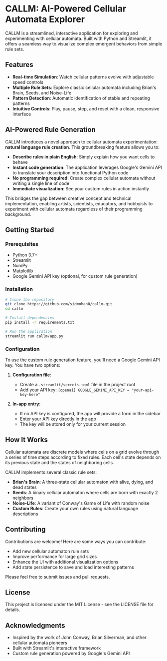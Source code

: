 # CALLM: AI-Powered Cellular Automata Explorer

CALLM is a streamlined, interactive application for exploring and experimenting with cellular automata. Built with Python and Streamlit, it offers a seamless way to visualize complex emergent behaviors from simple rule sets.

## Features

- **Real-time Simulation**: Watch cellular patterns evolve with adjustable speed controls
- **Multiple Rule Sets**: Explore classic cellular automata including Brian's Brain, Seeds, and Noise-Life
- **Pattern Detection**: Automatic identification of stable and repeating patterns
- **Intuitive Controls**: Play, pause, step, and reset with a clean, responsive interface

## AI-Powered Rule Generation

CALLM introduces a novel approach to cellular automata experimentation: **natural language rule creation**. This groundbreaking feature allows you to:

- **Describe rules in plain English**: Simply explain how you want cells to behave
- **Instant code generation**: The application leverages Google's Gemini API to translate your description into functional Python code
- **No programming required**: Create complex cellular automata without writing a single line of code
- **Immediate visualization**: See your custom rules in action instantly

This bridges the gap between creative concept and technical implementation, enabling artists, scientists, educators, and hobbyists to experiment with cellular automata regardless of their programming background.

## Getting Started

### Prerequisites

- Python 3.7+
- Streamlit
- NumPy
- Matplotlib
- Google Gemini API key (optional, for custom rule generation)

### Installation

```bash
# Clone the repository
git clone https://github.com/sidmohan0/callm.git
cd callm

# Install dependencies
pip install -r requirements.txt

# Run the application
streamlit run callm/app.py
```

### Configuration

To use the custom rule generation feature, you'll need a Google Gemini API key. You have two options:

1. **Configuration file**:
   - Create a `.streamlit/secrets.toml` file in the project root
   - Add your API key: `[openai]
GOOGLE_GEMINI_API_KEY = "your-api-key-here"`

2. **In-app entry**:
   - If no API key is configured, the app will provide a form in the sidebar
   - Enter your API key directly in the app
   - The key will be stored only for your current session

## How It Works

Cellular automata are discrete models where cells on a grid evolve through a series of time steps according to fixed rules. Each cell's state depends on its previous state and the states of neighboring cells.

CALLM implements several classic rule sets:

- **Brian's Brain**: A three-state cellular automaton with alive, dying, and dead states
- **Seeds**: A binary cellular automaton where cells are born with exactly 2 neighbors
- **Noise-Life**: A variant of Conway's Game of Life with random noise
- **Custom Rules**: Create your own rules using natural language descriptions

## Contributing

Contributions are welcome! Here are some ways you can contribute:

- Add new cellular automaton rule sets
- Improve performance for large grid sizes
- Enhance the UI with additional visualization options
- Add state persistence to save and load interesting patterns

Please feel free to submit issues and pull requests.

## License

This project is licensed under the MIT License - see the LICENSE file for details.

## Acknowledgments

- Inspired by the work of John Conway, Brian Silverman, and other cellular automata pioneers
- Built with Streamlit's interactive framework
- Custom rule generation powered by Google's Gemini API
